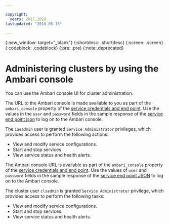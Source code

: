 ```yaml
---

copyright:
  years: 2017,2018
lastupdated: "2018-05-15"

---
```


<!-- Attribute Definitions -->
{:new_window: target="_blank"}
{:shortdesc: .shortdesc}
{:screen: .screen}
{:codeblock: .codeblock}
{:pre: .pre}
{:note:.deprecated}


# Administering clusters by using the Ambari console

You can use the Ambari console UI for cluster administration.

The URL to the Ambari console is made available to you as part of the `ambari_console` property of the [service credentials and end point](./Retrieve-service-credentials-and-service-end-points.html). Use the values in the `user` and `password` fields in the sample response of the [service end point json](./Retrieve-service-credentials-and-service-end-points.html#viewing-the-service-key) to log on to the Ambari console.

The `iaeadmin` user is granted `Service Administrator` privileges, which provides access to perform the following actions:

* View and modify service configurations.
* Start and stop services
* View service status and health alerts.

The Ambari console URL is available as part of the `ambari_console` property of the [service credentials and end point](./Retrieve-service-credentials-and-service-end-points.html). Use the values of `user` and `password` fields  in the sample response of the [service end point JSON](./Retrieve-service-credentials-and-service-end-points.html#viewing-the-service-key) to log on to the Ambari console.


The cluster user `clsadmin` is granted `Service Administrator` privilege, which provides access to perform the following tasks:

* View and modify service configurations.
* Start and stop services.
* View service status and health alerts.
